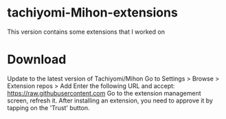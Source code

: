 # tachiyomi-Mihon-extensions
This version contains some extensions that I worked on
# Download
Update to the latest version of Tachiyomi/Mihon
Go to Settings > Browse > Extension repos > Add
Enter the following URL and accept: https://raw.githubusercontent.com
Go to the extension management screen, refresh it.
After installing an extension, you need to approve it by tapping on the 'Trust' button.
